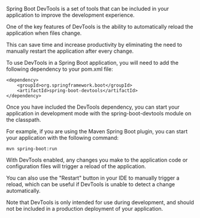 

Spring Boot DevTools is a set of tools that can be included in your application to improve the development experience. 

One of the key features of DevTools is the ability to automatically reload the application when files change. 

This can save time and increase productivity by eliminating the need to manually restart the application after every change.

To use DevTools in a Spring Boot application, you will need to add the following dependency to your pom.xml file:

```
<dependency>
    <groupId>org.springframework.boot</groupId>
    <artifactId>spring-boot-devtools</artifactId>
</dependency>
```

Once you have included the DevTools dependency, you can start your application in development mode with the spring-boot-devtools module on the classpath. 

For example, if you are using the Maven Spring Boot plugin, you can start your application with the following command:

```
mvn spring-boot:run

```

With DevTools enabled, any changes you make to the application code or configuration files will trigger a reload of the application. 

You can also use the "Restart" button in your IDE to manually trigger a reload, which can be useful if DevTools is unable to detect a change automatically.

Note that DevTools is only intended for use during development, and should not be included in a production deployment of your application.






